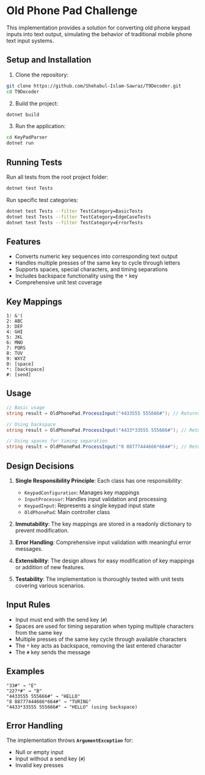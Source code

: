 # Old Phone Pad Challenge

This implementation provides a solution for converting old phone keypad inputs into text output, simulating the behavior of traditional mobile phone text input systems.

## Setup and Installation

1. Clone the repository:
```bash
git clone https://github.com/Shehabul-Islam-Sawraz/T9Decoder.git
cd T9Decoder
```

2. Build the project:
```bash
dotnet build
```

3. Run the application:
```bash
cd KeyPadParser
dotnet run
```

## Running Tests

Run all tests from the root project folder:
```bash
dotnet test Tests
```

Run specific test categories:
```bash
dotnet test Tests --filter TestCategory=BasicTests
dotnet test Tests --filter TestCategory=EdgeCaseTests
dotnet test Tests --filter TestCategory=ErrorTests
```

## Features

- Converts numeric key sequences into corresponding text output
- Handles multiple presses of the same key to cycle through letters
- Supports spaces, special characters, and timing separations
- Includes backspace functionality using the `*` key
- Comprehensive unit test coverage

## Key Mappings

```
1: &'(
2: ABC
3: DEF
4: GHI
5: JKL
6: MNO
7: PQRS
8: TUV
9: WXYZ
0: [space]
*: [backspace]
#: [send]
```

## Usage

```csharp
// Basic usage
string result = OldPhonePad.ProcessInput("4433555 555666#"); // Returns "HELLO"

// Using backspace
string result = OldPhonePad.ProcessInput("4433*33555 555666#"); // Returns "HELLO"

// Using spaces for timing separation
string result = OldPhonePad.ProcessInput("8 88777444666*664#"); // Returns "TURING"
```

## Design Decisions

1. **Single Responsibility Principle**: Each class has one responsibility:
   - `KeypadConfiguration`: Manages key mappings
   - `InputProcessor`: Handles input validation and processing
   - `KeypadInput`: Represents a single keypad input state
   - `OldPhonePad`: Main controller class

2. **Immutability**: The key mappings are stored in a readonly dictionary to prevent modification.

3. **Error Handling**: Comprehensive input validation with meaningful error messages.

4. **Extensibility**: The design allows for easy modification of key mappings or addition of new features.

5. **Testability**: The implementation is thoroughly tested with unit tests covering various scenarios.

## Input Rules

- Input must end with the send key (`#`)
- Spaces are used for timing separation when typing multiple characters from the same key
- Multiple presses of the same key cycle through available characters
- The `*` key acts as backspace, removing the last entered character
- The `#` key sends the message

## Examples

```
"33#" → "E"
"227*#" → "B"
"4433555 555666#" → "HELLO"
"8 88777444666*664#" → "TURING"
"4433*33555 555666#" → "HELLO" (using backspace)
```

## Error Handling

The implementation throws **`ArgumentException`** for:
- Null or empty input
- Input without a send key (`#`)
- Invalid key presses